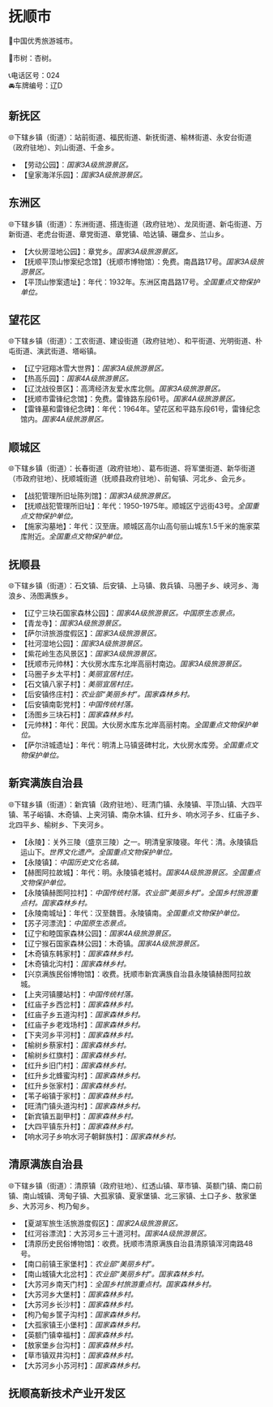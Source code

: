 # 抚顺市  
🏅中国优秀旅游城市。  
  
🌳市树：杏树。  
  
📞电话区号：024  
🚘车牌编号：辽D  

## 新抚区  
🌐下辖乡镇（街道）：站前街道、福民街道、新抚街道、榆林街道、永安台街道（政府驻地）、刘山街道、千金乡。  
  
* 【劳动公园】：*国家3A级旅游景区。*  
* 【皇家海洋乐园】：*国家3A级旅游景区。*  

## 东洲区  
🌐下辖乡镇（街道）：东洲街道、搭连街道（政府驻地）、龙凤街道、新屯街道、万新街道、老虎台街道、章党街道、章党镇、哈达镇、碾盘乡、兰山乡。  
  
* 【大伙房湿地公园】：章党乡。*国家3A级旅游景区。*  
* 【抚顺平顶山惨案纪念馆】（抚顺市博物馆）：免费。南昌路17号。*国家3A级旅游景区。*  
* 【平顶山惨案遗址】：年代：1932年。东洲区南昌路17号。*全国重点文物保护单位。*  
  
## 望花区  
🌐下辖乡镇（街道）：工农街道、建设街道（政府驻地）、和平街道、光明街道、朴屯街道、演武街道、塔峪镇。  
  
* 【辽宁冠翔冰雪大世界】：*国家3A级旅游景区。*  
* 【热高乐园】：*国家4A级旅游景区。*  
* 【辽沈战役景区】：高湾经济友爱水库北侧。*国家3A级旅游景区。*  
* 【抚顺市雷锋纪念馆】：免费。雷锋路东段61号。*国家4A级旅游景区。*  
* 【雷锋墓和雷锋纪念碑】：年代：1964年。望花区和平路东段61号，雷锋纪念馆内。*国家4A级旅游景区。*  
  
## 顺城区  
🌐下辖乡镇（街道）：长春街道（政府驻地）、葛布街道、将军堡街道、新华街道（市政府驻地）、抚顺城街道（抚顺县政府驻地）、前甸镇、河北乡、会元乡。  
  
* 【战犯管理所旧址陈列馆】：*国家3A级旅游景区。*  
* 【抚顺战犯管理所旧址】：年代：1950-1975年。顺城区宁远街43号。*全国重点文物保护单位。*  
* 【施家沟墓地】：年代：汉至唐。顺城区高尔山高句丽山城东1.5千米的施家菜库附近。*全国重点文物保护单位。*  
  
## 抚顺县  
🌐下辖乡镇（街道）：石文镇、后安镇、上马镇、救兵镇、马圈子乡、峡河乡、海浪乡、汤图满族乡。  
  
* 【辽宁三块石国家森林公园】：*国家4A级旅游景区。中国原生态景点。*  
* 【青龙寺】：*国家3A级旅游景区。*  
* 【萨尔浒旅游度假区】：*国家3A级旅游景区。*  
* 【社河湿地公园】：*国家3A级旅游景区。*  
* 【紫花岭生态风景区】：*国家3A级旅游景区。*  
* 【抚顺市元帅林】：大伙房水库东北岸高丽村南边。*国家3A级旅游景区。*  
* 【马圈子乡太平村】：*美丽宜居村庄。*  
* 【石文镇八家子村】：*美丽宜居村庄。*  
* 【后安镇佟庄村】：*农业部“美丽乡村”。国家森林乡村。*  
* 【后安镇南彰党村】：*中国传统村落。*  
* 【汤图乡三块石村】：*国家森林乡村。*  
* 【元帅林】：年代：民国。大伙房水库东北岸高丽村南。*全国重点文物保护单位。*  
* 【萨尔浒城遗址】：年代：明清上马镇竖碑村北，大伙房水库旁。*全国重点文物保护单位。*  
  
## 新宾满族自治县  
🌐下辖乡镇（街道）：新宾镇（政府驻地）、旺清门镇、永陵镇、平顶山镇、大四平镇、苇子峪镇、木奇镇、上夹河镇、南杂木镇、红升乡、响水河子乡、红庙子乡、北四平乡、榆树乡、下夹河乡。  
  
* 【永陵】：关外三陵（盛京三陵）之一。明清皇家陵寝。年代：清。永陵镇启运山下。*世界文化遗产。全国重点文物保护单位。*
* 【永陵镇】：*中国历史文化名镇。*  
* 【赫图阿拉故城】：年代：明。永陵镇老城村。*国家4A级旅游景区。全国重点文物保护单位。*  
* 【永陵镇赫图阿拉村】：*中国传统村落。农业部“美丽乡村”。全国乡村旅游重点村。国家森林乡村。*  
* 【永陵南城址】：年代：汉至魏晋。永陵镇南。*全国重点文物保护单位。*  
* 【苏子河漂流】：*中国原生态景点。*  
* 【辽宁和睦国家森林公园】：*国家4A级旅游景区。*  
* 【辽宁猴石国家森林公园】：木奇镇。*国家4A级旅游景区。*  
* 【木奇镇东韩家村】：*国家森林乡村。*  
* 【木奇镇北沟村】：*国家森林乡村。*  
* 【兴京满族民俗博物馆】：收费。抚顺市新宾满族自治县永陵镇赫图阿拉故城。  
* 【上夹河镇腰站村】：*中国传统村落。*  
* 【红庙子乡西岔村】：*国家森林乡村。*  
* 【红庙子乡五道沟村】：*国家森林乡村。*  
* 【红庙子乡老戏场村】：*国家森林乡村。*  
* 【下夹河乡平河村】：*国家森林乡村。*  
* 【榆树乡蔡家村】：*国家森林乡村。*  
* 【榆树乡红旗村】：*国家森林乡村。*  
* 【红升乡旧门村】：*国家森林乡村。*  
* 【红升乡北蜂蜜沟村】：*国家森林乡村。*  
* 【红升乡张家村】：*国家森林乡村。*  
* 【苇子峪镇于家村】：*国家森林乡村。*  
* 【旺清门镇头道沟村】：*国家森林乡村。*  
* 【新宾镇五副甲村】：*国家森林乡村。*  
* 【大四平镇东升村】：*国家森林乡村。*  
* 【响水河子乡响水河子朝鲜族村】：*国家森林乡村。*  

## 清原满族自治县  
🌐下辖乡镇（街道）：清原镇（政府驻地）、红透山镇、草市镇、英额门镇、南口前镇、南山城镇、湾甸子镇、大孤家镇、夏家堡镇、北三家镇、土口子乡、敖家堡乡、大苏河乡、枸乃甸乡。  
  
* 【夏湖军旅生活旅游度假区】：*国家2A级旅游景区。*  
* 【红河谷漂流】：大苏河乡三十道河村。*国家4A级旅游景区。*  
* 【清原历史民俗博物馆】：收费。抚顺市清原满族自治县清原镇浑河南路48号。  
* 【南口前镇王家堡村】：*农业部“美丽乡村”。*  
* 【南山城镇大北岔村】：*农业部“美丽乡村”。国家森林乡村。*  
* 【大苏河乡南天门村】：*全国乡村旅游重点村。国家森林乡村。*  
* 【大苏河乡大堡村】：*国家森林乡村。*  
* 【大苏河乡长沙村】：*国家森林乡村。*  
* 【枸乃甸乡筐子沟村】：*国家森林乡村。*  
* 【大孤家镇王小堡村】：*国家森林乡村。*  
* 【英额门镇幸福村】：*国家森林乡村。*  
* 【敖家堡乡台沟村】：*国家森林乡村。*  
* 【草市镇双井沟村】：*国家森林乡村。*  
* 【大苏河乡小苏河村】：*国家森林乡村。*  

## 抚顺高新技术产业开发区  